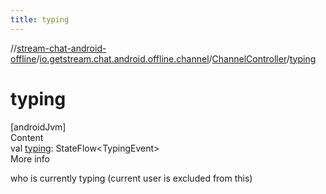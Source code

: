 ```yaml
---
title: typing
---
```

//[stream-chat-android-offline](../../../index.md)/[io.getstream.chat.android.offline.channel](../index.md)/[ChannelController](index.md)/[typing](typing.md)



# typing  
[androidJvm]  
Content  
val [typing](typing.md): StateFlow&lt;TypingEvent&gt;  
More info  


who is currently typing (current user is excluded from this)

  



